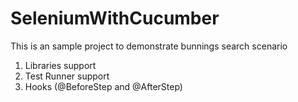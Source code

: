 # SeleniumWithCucumber
This is an sample project to demonstrate bunnings search scenario


1. Libraries support
2. Test Runner support
3. Hooks (@BeforeStep and @AfterStep)